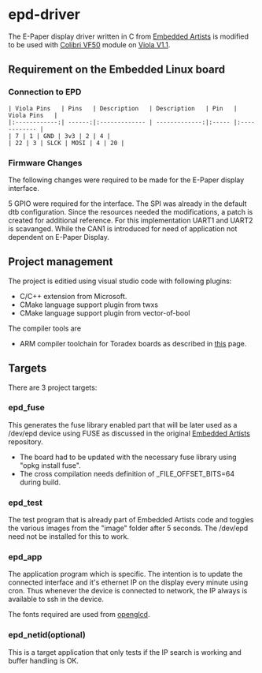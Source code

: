 # epd-driver

The E-Paper display driver written in C from [Embedded Artists][1] is modified to be used with [Colibri VF50][2] module on [Viola V1.1][5].

## Requirement on the Embedded Linux board

### Connection to EPD

    | Viola Pins   | Pins   | Description   | Description   | Pin   | Viola Pins   |
    |:------------:| ------:|:------------- | -------------:|:----- |:------------ |
    | 7 | 1 | GND | 3v3 | 2 | 4 |
    | 22 | 3 | SLCK | MOSI | 4 | 20 |

### Firmware Changes

The following changes were required to be made for the E-Paper display interface.

   5 GPIO were required for the interface. The SPI was already in the default dtb configuration. Since the resources needed the modifications, a patch is created for additional reference.   For this implementation UART1 and UART2 is scavanged. While the CAN1 is introduced for need of application not dependent on E-Paper Display.

## Project management

The project is editied using visual studio code with following plugins:
 - C/C++ extension from Microsoft.
 - CMake language support plugin from twxs
 - CMake language support plugin from vector-of-bool

The compiler tools are
 - ARM compiler toolchain for Toradex boards as described in [this][3] page.

## Targets

There are 3 project targets:

### epd_fuse

This generates the fuse library enabled part that will be later used as a /dev/epd device using FUSE as discussed in the original [Embedded Artists][1] repository.

 - The board had to be updated with the necessary fuse library using "opkg install fuse". 
 - The cross compilation needs definition of _FILE_OFFSET_BITS=64 during build.

### epd_test

The test program that is already part of Embedded Artists code and toggles the various images from the "image" folder after 5 seconds. The /dev/epd need not be installed for this to work.

### epd_app

The application program which is specific. The intention is to update the connected interface and it's ethernet IP on the display every minute using cron. Thus whenever the device is connected to network, the IP always is available to ssh in the device.

The fonts required are used from [openglcd][4]. 

### epd_netid(optional)

This is a target application that only tests if the IP search is working and buffer handling is OK.

[1]: https://github.com/embeddedartists/gratis
[2]: https://www.toradex.com/computer-on-modules/colibri-arm-family/nxp-freescale-vybrid-vf5xx
[3]: https://developer.toradex.com/knowledge-base/build-u-boot-and-linux-kernel-from-source-code
[4]: https://bitbucket.org/bperrybap/openglcd
[5]: https://www.toradex.com/products/carrier-board/viola-carrier-board